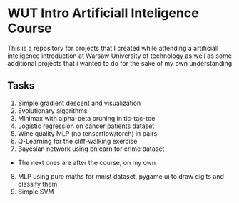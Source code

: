 # WUT Intro Artificiall Inteligence Course

This is a repository for projects that I created while attending a artificiall inteligence introduction at Warsaw University of technology as well as some additional projects that i wanted to do for the sake of my own understanding

## Tasks

1. Simple gradient descent and visualization
2. Evolutionary algorithms
3. Minimax with alpha-beta pruning in tic-tac-toe
4. Logistic regression on cancer patients dataset
5. Wine quality MLP (no tensorflow/torch) in pairs
6. Q-Learning for the cliff-walking exercise
7. Bayesian network using bnlearn for crime dataset

- The next ones are after the course, on my own

8. MLP using pure maths for mnist dataset, pygame ui to draw digits and classify them
9. Simple SVM

